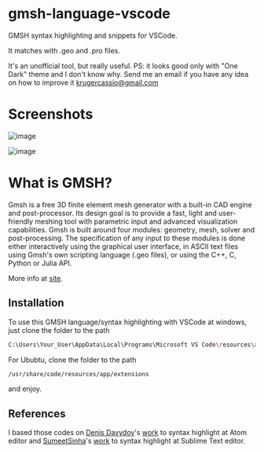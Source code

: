 # gmsh-language-vscode
GMSH syntax highlighting and snippets for VSCode.

It matches with .geo and .pro files.

It's an unofficial tool, but really useful. 
PS: it looks good only with "One Dark" theme and I don't know why. Send me an email if you have any idea on how to improve it krugercassio@gmail.com

# Screenshots
![image](https://user-images.githubusercontent.com/32344294/55523612-58e89f00-5660-11e9-9afe-4384739cd4d5.png)

![image](https://user-images.githubusercontent.com/32344294/55523634-6c940580-5660-11e9-879d-53b445ca209d.png)


# What is GMSH?

Gmsh is a free 3D finite element mesh generator with a built-in CAD engine and post-processor. Its design goal is to provide a fast, light and user-friendly meshing tool with parametric input and advanced visualization capabilities. Gmsh is built around four modules: geometry, mesh, solver and post-processing. The specification of any input to these modules is done either interactively using the graphical user interface, in ASCII text files using Gmsh's own scripting language (.geo files), or using the C++, C, Python or Julia API.

More info at [site](http://gmsh.info/).

## Installation

To use this GMSH language/syntax highlighting with VSCode at windows, just clone the folder to the path

```bash
C:\Users\Your_User\AppData\Local\Programs\Microsoft VS Code\resources\app\extensions
```
For Ububtu, clone the folder to the path
```bash
/usr/share/code/resources/app/extensions
```
and enjoy.

## References
I based those codes on [Denis Davydov](https://github.com/davydden)'s [work](https://github.com/davydden/language-gmsh) to syntax highlight at Atom editor and [SumeetSinha](https://github.com/SumeetSinha)'s [work](https://github.com/SumeetSinha/gmsh-Tools) to syntax highlight at Sublime Text editor.
